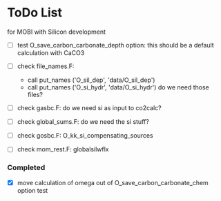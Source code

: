 # ToDo List  
for MOBI with Silicon development

- [ ] test O_save_carbon_carbonate_depth option: this should be a default calculation with CaCO3
- [ ] check file_names.F:
  - call put_names ('O_sil_dep', 'data/O_sil_dep')
  - call put_names ('O_si_hydr', 'data/O_si_hydr')
do we need those files?

- [ ] check gasbc.F: do we need si as input to co2calc?

- [ ] check global_sums.F: do we need the si stuff?

- [ ] check gosbc.F: O_kk_si_compensating_sources

- [ ] check mom_rest.F: globalsilwflx

### Completed  
- [x] move calculation of omega out of O_save_carbon_carbonate_chem option
test
